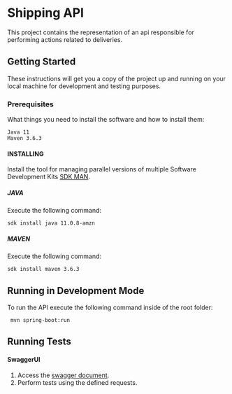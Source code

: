 # Shipping API

This project contains the representation of an api responsible for performing actions related to deliveries.

## Getting Started

These instructions will get you a copy of the project up and running on your local machine for development and testing purposes.

### Prerequisites

What things you need to install the software and how to install them:

```
Java 11
Maven 3.6.3
```

#### INSTALLING

Install the tool for managing parallel versions of multiple Software Development Kits [SDK MAN](https://sdkman.io/install).

##### JAVA

Execute the following command:

```
sdk install java 11.0.8-amzn
```

##### MAVEN

Execute the following command:

```
sdk install maven 3.6.3
```

## Running in Development Mode

To run the API execute the following command inside of the root folder:

```
 mvn spring-boot:run
```

## Running Tests

#### SwaggerUI

1. Access the [swagger document](http://localhost:8080/swagger-ui.html).
2. Perform tests using the defined requests.
